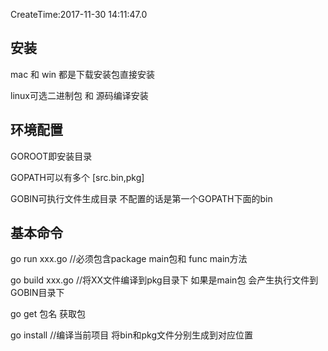 CreateTime:2017-11-30 14:11:47.0

## 安装


mac 和 win
 都是下载安装包直接安装
 
 
linux可选二进制包 和 源码编译安装

## 环境配置

GOROOT即安装目录

GOPATH可以有多个  [src.bin,pkg]

GOBIN可执行文件生成目录 不配置的话是第一个GOPATH下面的bin

## 基本命令

go run xxx.go  //必须包含package main包和 func main方法

go build xxx.go  //将XX文件编译到pkg目录下 如果是main包  会产生执行文件到  GOBIN目录下

go get 包名  获取包

go install //编译当前项目  将bin和pkg文件分别生成到对应位置